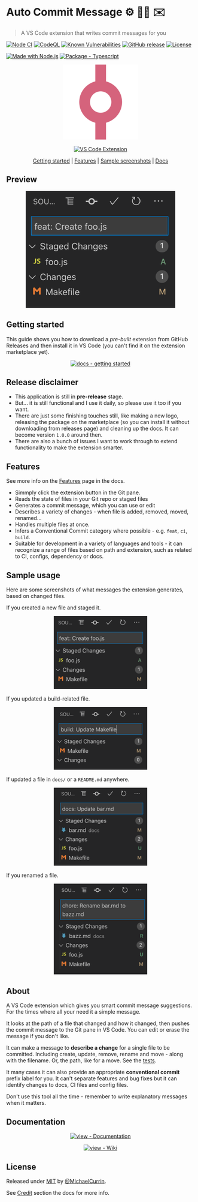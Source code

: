 # Auto Commit Message ⚙️ 🧙‍♂️ ✉️
> A VS Code extension that writes commit messages for you

<!-- Badges generated with https://michaelcurrin.github.io/badge-generator/#/ -->

[![Node CI](https://github.com/MichaelCurrin/auto-commit-msg/workflows/Node%20CI/badge.svg)](https://github.com/MichaelCurrin/auto-commit-msg/actions?query=workflow:"Node+CI")
[![CodeQL](https://github.com/MichaelCurrin/auto-commit-msg/workflows/CodeQL/badge.svg)](https://github.com/MichaelCurrin/auto-commit-msg/actions?query=workflow%3ACodeQL)
[![Known Vulnerabilities](https://snyk.io/test/github/MichaelCurrin/auto-commit-msg/badge.svg?targetFile=package.json)](https://snyk.io/test/github/MichaelCurrin/auto-commit-msg?targetFile=package.json)
[![GitHub release](https://img.shields.io/github/release/MichaelCurrin/auto-commit-msg?include_prereleases&sort=semver)](https://github.com/MichaelCurrin/auto-commit-msg/releases/)
[![License](https://img.shields.io/badge/License-MIT-blue)](#license)

[![Made with Node.js](https://img.shields.io/badge/Node.js->=12-blue?logo=node.js&logoColor=white)](https://nodejs.org)
[![Package - Typescript](https://img.shields.io/github/package-json/dependency-version/MichaelCurrin/auto-commit-msg/dev/typescript?logo=typescript&logoColor=white)](https://www.npmjs.com/package/typescript)


<div align="center">

<a href="/docs/quickstart.md">
    <img src="/images/icon.png" alt="Logo" title="Logo" width="200" />
</a>

[![VS Code Extension](https://img.shields.io/badge/VS_Code_Extension-blue.svg?logo=visual-studio-code)](https://code.visualstudio.com/)

[Getting started](#getting-started) | [Features](#features) | [Sample screenshots](#sample-usage) | [Docs](#documentation)

</div>


## Preview

<div align="center">
    <img src="/docs/_media/sample-feat.png" alt="feat" title="feat" width="400" />
</div>


## Getting started

This guide shows you how to download a _pre-built_ extension from GitHub Releases and then install it in VS Code (you can't find it on the extension marketplace yet).

<div align="center">

[![docs - getting started](https://img.shields.io/badge/docs-getting_started-2ea44f?style=for-the-badge)](https://github.com/MichaelCurrin/auto-commit-msg/blob/master/docs/quickstart.md)

</div>


## Release disclaimer

- This application is still in **pre-release** stage.
- But... it is still functional and I use it daily, so please use it too if you want.
- There are just some finishing touches still, like making a new logo, releasing the package on the marketplace (so you can install it without downloading from releases page) and cleaning up the docs. It can become version `1.0.0` around then.
- There are also a bunch of issues I want to work through to extend functionality to make the extension smarter.


## Features

See more info on the [Features](/docs/features.md) page in the docs.

- Simmply click the extension button in the Git pane.
- Reads the state of files in your Git repo or staged files
- Generates a commit message, which you can use or edit
- Describes a variety of changes - when file is added, removed, moved, renamed...
- Handles multiple files at once.
- Infers a Conventional Commit category where possible - e.g. `feat`, `ci`, `build`.
- Suitable for development in a variety of languages and tools - it can recognize a range of files based on path and extension, such as related to CI, configs, dependency or docs.


## Sample usage

Here are some screenshots of what messages the extension generates, based on changed files.

If you created a new file and staged it.

<div align="center">
    <img src="/docs/_media/sample-feat.png" alt="feat" title="feat" width="250" />
</div>

If you updated a build-related file.

<div align="center">
<img src="/docs/_media/sample-build.png" alt="build" title="build" width="250" />
</div>

If updated a file in `docs/` or a `README.md` anywhere.

<div align="center">
<img src="/docs/_media/sample-docs.png" alt="docs" title="docs" width="250" />
</div>

If you renamed a file.

<div align="center">
    <img src="/docs/_media/sample-rename.png" alt="rename" title="rename" width="250" />
</div>


<!-- TODO: Add GIF here -->


## About

A VS Code extension which gives you smart commit message suggestions. For the times where all your need it a simple message.

It looks at the path of a file that changed and how it changed, then pushes the commit message to the Git pane in VS Code. You can edit or erase the message if you don't like.

It can make a message to **describe a change** for a single file to be committed. Including create, update, remove, rename and move - along with the filename. Or, the path, like for a move. See the [tests](https://github.com/MichaelCurrin/auto-commit-msg/blob/master/src/test/message.test.ts).

It many cases it can also provide an appropriate **conventional commit** prefix label for you. It can't separate features and bug fixes but it can identify changes to docs, CI files and config files.

Don't use this tool all the time - remember to write explanatory messages when it matters.


## Documentation

<div align="center">

[![view - Documentation](https://img.shields.io/badge/view-Documenation-blue?style=for-the-badge)](/docs/)

[![view - Wiki](https://img.shields.io/badge/view-Wiki-blue?style=for-the-badge)](https://github.com/MichaelCurrin/auto-commit-msg/wiki)

</div>


## License

Released under [MIT](/LICENSE) by [@MichaelCurrin](https://github.com/MichaelCurrin).

See [Credit](/docs/other/credit.md) section the docs for more info.
